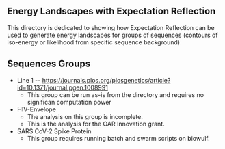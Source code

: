## Energy Landscapes with Expectation Reflection
This directory is dedicated to showing how Expectation Reflection can be used to generate energy landscapes for groups of sequences (contours of iso-energy or likelihood from specific sequence background)
## Sequences Groups
* Line 1 -- https://journals.plos.org/plosgenetics/article?id=10.1371/journal.pgen.1008991
  * This group can be run as-is from the directory and requires no significan computation power
* HIV-Envelope
  * The analysis on this group is incomplete.
  * This is the analysis for the OAR Innovation grant.
* SARS CoV-2 Spike Protein
  * This group requires running batch and swarm scripts on biowulf.
